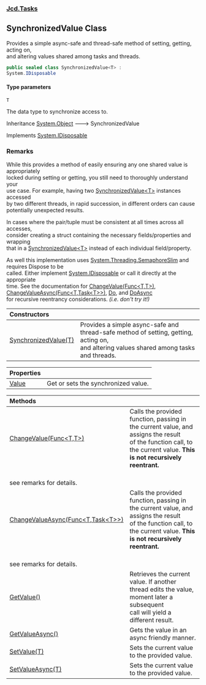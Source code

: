 ### [Jcd.Tasks](Jcd.Tasks.md 'Jcd.Tasks')

## SynchronizedValue<T> Class

Provides a simple async-safe and thread-safe method of setting, getting, acting on,  
and altering values shared among tasks and threads.

```csharp
public sealed class SynchronizedValue<T> :
System.IDisposable
```
#### Type parameters

<a name='Jcd.Tasks.SynchronizedValue_T_.T'></a>

`T`

The data type to synchronize access to.

Inheritance [System.Object](https://docs.microsoft.com/en-us/dotnet/api/System.Object 'System.Object') &#129106; SynchronizedValue<T>

Implements [System.IDisposable](https://docs.microsoft.com/en-us/dotnet/api/System.IDisposable 'System.IDisposable')

### Remarks
  
While this provides a method of easily ensuring any one shared value is appropriately  
locked during setting or getting, you still need to thoroughly understand your  
use case. For example, having two [SynchronizedValue&lt;T&gt;](Jcd.Tasks.SynchronizedValue_T_.md 'Jcd.Tasks.SynchronizedValue<T>') instances accessed  
by two different threads, in rapid succession, in different orders can cause  
potentially unexpected results.  
  
In cases where the pair/tuple must be consistent at all times across all accesses,  
consider creating a struct containing the necessary fields/properties and wrapping  
that in a [SynchronizedValue&lt;T&gt;](Jcd.Tasks.SynchronizedValue_T_.md 'Jcd.Tasks.SynchronizedValue<T>') instead of each individual field/property.  
  
As well this implementation uses [System.Threading.SemaphoreSlim](https://docs.microsoft.com/en-us/dotnet/api/System.Threading.SemaphoreSlim 'System.Threading.SemaphoreSlim') and requires Dispose to be  
called. Either implement [System.IDisposable](https://docs.microsoft.com/en-us/dotnet/api/System.IDisposable 'System.IDisposable') or call it directly at the appropriate  
time. See the documentation for [ChangeValue(Func&lt;T,T&gt;)](Jcd.Tasks.SynchronizedValue_T_.ChangeValue(System.Func_T,T_).md 'Jcd.Tasks.SynchronizedValue<T>.ChangeValue(System.Func<T,T>)'), [ChangeValueAsync(Func&lt;T,Task&lt;T&gt;&gt;)](Jcd.Tasks.SynchronizedValue_T_.ChangeValueAsync(System.Func_T,System.Threading.Tasks.Task_T__).md 'Jcd.Tasks.SynchronizedValue<T>.ChangeValueAsync(System.Func<T,System.Threading.Tasks.Task<T>>)'), [Do](https://docs.microsoft.com/en-us/dotnet/api/Do 'Do'), and [DoAsync](https://docs.microsoft.com/en-us/dotnet/api/DoAsync 'DoAsync')  
for recursive reentrancy considerations. <i>(i.e. don't try it!)</i>

| Constructors | |
| :--- | :--- |
| [SynchronizedValue(T)](Jcd.Tasks.SynchronizedValue_T_.SynchronizedValue(T).md 'Jcd.Tasks.SynchronizedValue<T>.SynchronizedValue(T)') | Provides a simple async-safe and thread-safe method of setting, getting, acting on,<br/>and altering values shared among tasks and threads. |

| Properties | |
| :--- | :--- |
| [Value](Jcd.Tasks.SynchronizedValue_T_.Value.md 'Jcd.Tasks.SynchronizedValue<T>.Value') | Get or sets the synchronized value. |

| Methods | |
| :--- | :--- |
| [ChangeValue(Func&lt;T,T&gt;)](Jcd.Tasks.SynchronizedValue_T_.ChangeValue(System.Func_T,T_).md 'Jcd.Tasks.SynchronizedValue<T>.ChangeValue(System.Func<T,T>)') | Calls the provided function, passing in the current value, and assigns the result<br/>of the function call, to the current value. <b>This is not recursively reentrant.<br/>see remarks for details.</b> |
| [ChangeValueAsync(Func&lt;T,Task&lt;T&gt;&gt;)](Jcd.Tasks.SynchronizedValue_T_.ChangeValueAsync(System.Func_T,System.Threading.Tasks.Task_T__).md 'Jcd.Tasks.SynchronizedValue<T>.ChangeValueAsync(System.Func<T,System.Threading.Tasks.Task<T>>)') | Calls the provided function, passing in the current value, and assigns the result<br/>of the function call, to the current value. <b>This is not recursively reentrant.<br/>see remarks for details.</b> |
| [GetValue()](Jcd.Tasks.SynchronizedValue_T_.GetValue().md 'Jcd.Tasks.SynchronizedValue<T>.GetValue()') | Retrieves the current value. If another thread edits the value, moment later a subsequent<br/>call will yield a different result. |
| [GetValueAsync()](Jcd.Tasks.SynchronizedValue_T_.GetValueAsync().md 'Jcd.Tasks.SynchronizedValue<T>.GetValueAsync()') | Gets the value in an async friendly manner. |
| [SetValue(T)](Jcd.Tasks.SynchronizedValue_T_.SetValue(T).md 'Jcd.Tasks.SynchronizedValue<T>.SetValue(T)') | Sets the current value to the provided value. |
| [SetValueAsync(T)](Jcd.Tasks.SynchronizedValue_T_.SetValueAsync(T).md 'Jcd.Tasks.SynchronizedValue<T>.SetValueAsync(T)') | Sets the current value to the provided value. |
